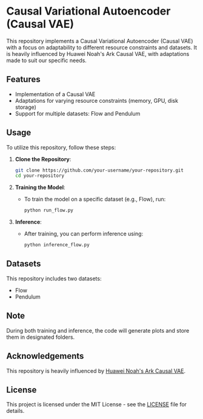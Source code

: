 # Causal Variational Autoencoder (Causal VAE)

This repository implements a Causal Variational Autoencoder (Causal VAE) with a focus on adaptability to different resource constraints and datasets. It is heavily influenced by Huawei Noah's Ark Causal VAE, with adaptations made to suit our specific needs.

## Features

- Implementation of a Causal VAE
- Adaptations for varying resource constraints (memory, GPU, disk storage)
- Support for multiple datasets: Flow and Pendulum

## Usage

To utilize this repository, follow these steps:

1. **Clone the Repository**:
   ```bash
   git clone https://github.com/your-username/your-repository.git
   cd your-repository
   ```

2. **Training the Model**:
   - To train the model on a specific dataset (e.g., Flow), run:
     ```bash
     python run_flow.py
     ```

3. **Inference**:
   - After training, you can perform inference using:
     ```bash
     python inference_flow.py
     ```

## Datasets

This repository includes two datasets:

- Flow
- Pendulum

## Note

During both training and inference, the code will generate plots and store them in designated folders.

## Acknowledgements

This repository is heavily influenced by [Huawei Noah's Ark Causal VAE](https://github.com/huawei-noah/trustworthyAI).

## License

This project is licensed under the MIT License - see the [LICENSE](LICENSE) file for details.